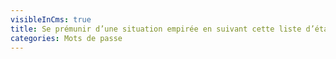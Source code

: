 ```yaml
---
visibleInCms: true
title: Se prémunir d’une situation empirée en suivant cette liste d’étapes
categories: Mots de passe
---
```

